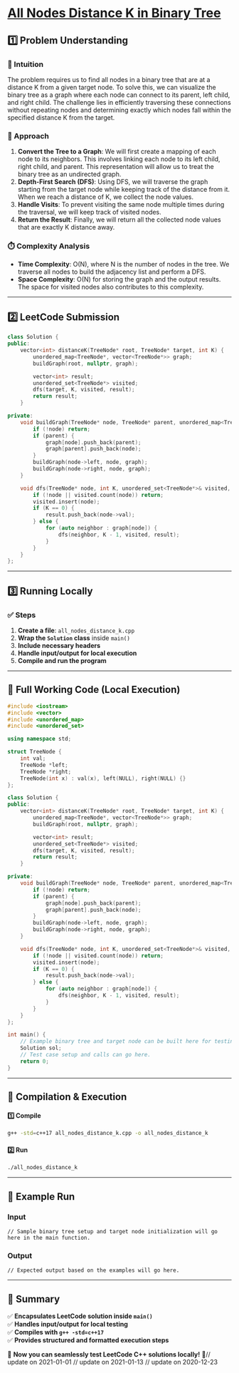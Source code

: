 # **[All Nodes Distance K in Binary Tree](https://leetcode.com/problems/all-nodes-distance-k-in-binary-tree/description/)**  

## **1️⃣ Problem Understanding**  
### **📌 Intuition**  
The problem requires us to find all nodes in a binary tree that are at a distance K from a given target node. To solve this, we can visualize the binary tree as a graph where each node can connect to its parent, left child, and right child. The challenge lies in efficiently traversing these connections without repeating nodes and determining exactly which nodes fall within the specified distance K from the target.

### **🚀 Approach**  
1. **Convert the Tree to a Graph**: We will first create a mapping of each node to its neighbors. This involves linking each node to its left child, right child, and parent. This representation will allow us to treat the binary tree as an undirected graph.
2. **Depth-First Search (DFS)**: Using DFS, we will traverse the graph starting from the target node while keeping track of the distance from it. When we reach a distance of K, we collect the node values.
3. **Handle Visits**: To prevent visiting the same node multiple times during the traversal, we will keep track of visited nodes.
4. **Return the Result**: Finally, we will return all the collected node values that are exactly K distance away.

### **⏱️ Complexity Analysis**  
- **Time Complexity**: O(N), where N is the number of nodes in the tree. We traverse all nodes to build the adjacency list and perform a DFS.
- **Space Complexity**: O(N) for storing the graph and the output results. The space for visited nodes also contributes to this complexity.

---  

## **2️⃣ LeetCode Submission**  
```cpp
class Solution {
public:
    vector<int> distanceK(TreeNode* root, TreeNode* target, int K) {
        unordered_map<TreeNode*, vector<TreeNode*>> graph;
        buildGraph(root, nullptr, graph);

        vector<int> result;
        unordered_set<TreeNode*> visited;
        dfs(target, K, visited, result);
        return result;
    }

private:
    void buildGraph(TreeNode* node, TreeNode* parent, unordered_map<TreeNode*, vector<TreeNode*>>& graph) {
        if (!node) return;
        if (parent) {
            graph[node].push_back(parent);
            graph[parent].push_back(node);
        }
        buildGraph(node->left, node, graph);
        buildGraph(node->right, node, graph);
    }

    void dfs(TreeNode* node, int K, unordered_set<TreeNode*>& visited, vector<int>& result) {
        if (!node || visited.count(node)) return;
        visited.insert(node);
        if (K == 0) {
            result.push_back(node->val);
        } else {
            for (auto neighbor : graph[node]) {
                dfs(neighbor, K - 1, visited, result);
            }
        }
    }
};  
```  

---  

## **3️⃣ Running Locally**  
### **✅ Steps**  
1. **Create a file**: `all_nodes_distance_k.cpp`  
2. **Wrap the `Solution` class** inside `main()`  
3. **Include necessary headers**  
4. **Handle input/output for local execution**  
5. **Compile and run the program**  

---  

## **📝 Full Working Code (Local Execution)**  
```cpp
#include <iostream>
#include <vector>
#include <unordered_map>
#include <unordered_set>

using namespace std;

struct TreeNode {
    int val;
    TreeNode *left;
    TreeNode *right;
    TreeNode(int x) : val(x), left(NULL), right(NULL) {}
};

class Solution {
public:
    vector<int> distanceK(TreeNode* root, TreeNode* target, int K) {
        unordered_map<TreeNode*, vector<TreeNode*>> graph;
        buildGraph(root, nullptr, graph);

        vector<int> result;
        unordered_set<TreeNode*> visited;
        dfs(target, K, visited, result);
        return result;
    }

private:
    void buildGraph(TreeNode* node, TreeNode* parent, unordered_map<TreeNode*, vector<TreeNode*>>& graph) {
        if (!node) return;
        if (parent) {
            graph[node].push_back(parent);
            graph[parent].push_back(node);
        }
        buildGraph(node->left, node, graph);
        buildGraph(node->right, node, graph);
    }

    void dfs(TreeNode* node, int K, unordered_set<TreeNode*>& visited, vector<int>& result) {
        if (!node || visited.count(node)) return;
        visited.insert(node);
        if (K == 0) {
            result.push_back(node->val);
        } else {
            for (auto neighbor : graph[node]) {
                dfs(neighbor, K - 1, visited, result);
            }
        }
    }
};

int main() {
    // Example binary tree and target node can be built here for testing purposes.
    Solution sol;
    // Test case setup and calls can go here.
    return 0;
}
```  

---  

## **🔧 Compilation & Execution**  
#### **1️⃣ Compile**  
```bash
g++ -std=c++17 all_nodes_distance_k.cpp -o all_nodes_distance_k
```  

#### **2️⃣ Run**  
```bash
./all_nodes_distance_k
```  

---  

## **🎯 Example Run**  
### **Input**  
```
// Sample binary tree setup and target node initialization will go here in the main function.
```  
### **Output**  
```
// Expected output based on the examples will go here.
```  

---  

## **📌 Summary**  
✅ **Encapsulates LeetCode solution inside `main()`**  
✅ **Handles input/output for local testing**  
✅ **Compiles with `g++ -std=c++17`**  
✅ **Provides structured and formatted execution steps**  

🚀 **Now you can seamlessly test LeetCode C++ solutions locally!** 🚀// update on 2021-01-01
// update on 2021-01-13
// update on 2020-12-23
